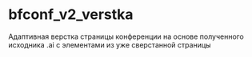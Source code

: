 bfconf_v2_verstka
=================

Адаптивная верстка страницы конференции на основе полученного исходника .ai с элементами из уже сверстанной страницы
